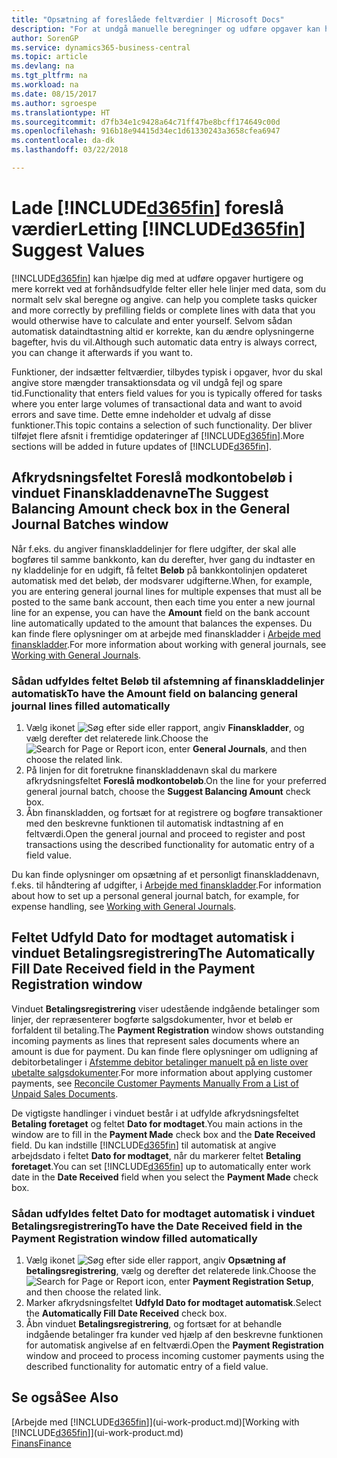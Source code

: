 ```yaml
---
title: "Opsætning af foreslåede feltværdier | Microsoft Docs"
description: "For at undgå manuelle beregninger og udføre opgaver kan hurtigt og præcist kan du konfigurere automatisk dataindtastning, så Business Central udfylder af udvalgte felter."
author: SorenGP
ms.service: dynamics365-business-central
ms.topic: article
ms.devlang: na
ms.tgt_pltfrm: na
ms.workload: na
ms.date: 08/15/2017
ms.author: sgroespe
ms.translationtype: HT
ms.sourcegitcommit: d7fb34e1c9428a64c71ff47be8bcff174649c00d
ms.openlocfilehash: 916b18e94415d34ec1d61330243a3658cfea6947
ms.contentlocale: da-dk
ms.lasthandoff: 03/22/2018

---
```

# <a name="letting-included365finincludesd365finmdmd-suggest-values"></a><span data-ttu-id="3321d-103">Lade [!INCLUDE[d365fin](includes/d365fin_md.md)] foreslå værdier</span><span class="sxs-lookup"><span data-stu-id="3321d-103">Letting [!INCLUDE[d365fin](includes/d365fin_md.md)] Suggest Values</span></span>
[!INCLUDE[d365fin](includes/d365fin_md.md)]<span data-ttu-id="3321d-104"> kan hjælpe dig med at udføre opgaver hurtigere og mere korrekt ved at forhåndsudfylde felter eller hele linjer med data, som du normalt selv skal beregne og angive.</span><span class="sxs-lookup"><span data-stu-id="3321d-104"> can help you complete tasks quicker and more correctly by prefilling fields or complete lines with data that you would otherwise have to calculate and enter yourself.</span></span> <span data-ttu-id="3321d-105">Selvom sådan automatisk dataindtastning altid er korrekte, kan du ændre oplysningerne bagefter, hvis du vil.</span><span class="sxs-lookup"><span data-stu-id="3321d-105">Although such automatic data entry is always correct, you can change it afterwards if you want to.</span></span>

<span data-ttu-id="3321d-106">Funktioner, der indsætter feltværdier, tilbydes typisk i opgaver, hvor du skal angive store mængder transaktionsdata og vil undgå fejl og spare tid.</span><span class="sxs-lookup"><span data-stu-id="3321d-106">Functionality that enters field values for you is typically offered for tasks where you enter large volumes of transactional data and want to avoid errors and save time.</span></span> <span data-ttu-id="3321d-107">Dette emne indeholder et udvalg af disse funktioner.</span><span class="sxs-lookup"><span data-stu-id="3321d-107">This topic contains a selection of such functionality.</span></span> <span data-ttu-id="3321d-108">Der bliver tilføjet flere afsnit i fremtidige opdateringer af [!INCLUDE[d365fin](includes/d365fin_md.md)].</span><span class="sxs-lookup"><span data-stu-id="3321d-108">More sections will be added in future updates of [!INCLUDE[d365fin](includes/d365fin_md.md)].</span></span>

## <a name="the-suggest-balancing-amount-check-box-in-the-general-journal-batches-window"></a><span data-ttu-id="3321d-109">Afkrydsningsfeltet **Foreslå modkontobeløb** i vinduet **Finanskladdenavne**</span><span class="sxs-lookup"><span data-stu-id="3321d-109">The **Suggest Balancing Amount** check box in the **General Journal Batches** window</span></span>
<span data-ttu-id="3321d-110">Når f.eks. du angiver finanskladdelinjer for flere udgifter, der skal alle bogføres til samme bankkonto, kan du derefter, hver gang du indtaster en ny kladdelinje for en udgift, få feltet **Beløb** på bankkontolinjen opdateret automatisk med det beløb, der modsvarer udgifterne.</span><span class="sxs-lookup"><span data-stu-id="3321d-110">When, for example, you are entering general journal lines for multiple expenses that must all be posted to the same bank account, then each time you enter a new journal line for an expense, you can have the **Amount** field on the bank account line automatically updated to the amount that balances the expenses.</span></span> <span data-ttu-id="3321d-111">Du kan finde flere oplysninger om at arbejde med finanskladder i [Arbejde med finanskladder](ui-work-general-journals.md).</span><span class="sxs-lookup"><span data-stu-id="3321d-111">For more information about working with general journals, see [Working with General Journals](ui-work-general-journals.md).</span></span>

### <a name="to-have-the-amount-field-on-balancing-general-journal-lines-filled-automatically"></a><span data-ttu-id="3321d-112">Sådan udfyldes feltet **Beløb** til afstemning af finanskladdelinjer automatisk</span><span class="sxs-lookup"><span data-stu-id="3321d-112">To have the **Amount** field on balancing general journal lines filled automatically</span></span>
1. <span data-ttu-id="3321d-113">Vælg ikonet ![Søg efter side eller rapport](media/ui-search/search_small.png "Ikonet Søg efter side eller rapport"), angiv **Finanskladder**, og vælg derefter det relaterede link.</span><span class="sxs-lookup"><span data-stu-id="3321d-113">Choose the ![Search for Page or Report](media/ui-search/search_small.png "Search for Page or Report icon") icon, enter **General Journals**, and then choose the related link.</span></span>
2. <span data-ttu-id="3321d-114">På linjen for dit foretrukne finanskladdenavn skal du markere afkrydsningsfeltet **Foreslå modkontobeløb**.</span><span class="sxs-lookup"><span data-stu-id="3321d-114">On the line for your preferred general journal batch, choose the **Suggest Balancing Amount** check box.</span></span>
3. <span data-ttu-id="3321d-115">Åbn finanskladden, og fortsæt for at registrere og bogføre transaktioner med den beskrevne funktionen til automatisk indtastning af en feltværdi.</span><span class="sxs-lookup"><span data-stu-id="3321d-115">Open the general journal and proceed to register and post transactions using the described functionality for automatic entry of a field value.</span></span>       

<span data-ttu-id="3321d-116">Du kan finde oplysninger om opsætning af et personligt finanskladdenavn, f.eks. til håndtering af udgifter, i [Arbejde med finanskladder](ui-work-general-journals.md).</span><span class="sxs-lookup"><span data-stu-id="3321d-116">For information about how to set up a personal general journal batch, for example, for expense handling, see [Working with General Journals](ui-work-general-journals.md).</span></span>

## <a name="the-automatically-fill-date-received-field-in-the-payment-registration-window"></a><span data-ttu-id="3321d-117">Feltet **Udfyld Dato for modtaget automatisk** i vinduet **Betalingsregistrering**</span><span class="sxs-lookup"><span data-stu-id="3321d-117">The **Automatically Fill Date Received** field in the **Payment Registration** window</span></span>
<span data-ttu-id="3321d-118">Vinduet **Betalingsregistrering** viser udestående indgående betalinger som linjer, der repræsenterer bogførte salgsdokumenter, hvor et beløb er forfaldent til betaling.</span><span class="sxs-lookup"><span data-stu-id="3321d-118">The **Payment Registration** window shows outstanding incoming payments as lines that represent sales documents where an amount is due for payment.</span></span> <span data-ttu-id="3321d-119">Du kan finde flere oplysninger om udligning af debitorbetalinger i [Afstemme debitor betalinger manuelt på en liste over ubetalte salgsdokumenter](receivables-how-reconcile-customer-payments-list-unpaid-sales-documents.md).</span><span class="sxs-lookup"><span data-stu-id="3321d-119">For more information about applying customer payments, see [Reconcile Customer Payments Manually From a List of Unpaid Sales Documents](receivables-how-reconcile-customer-payments-list-unpaid-sales-documents.md).</span></span>

<span data-ttu-id="3321d-120">De vigtigste handlinger i vinduet består i at udfylde afkrydsningsfeltet **Betaling foretaget** og feltet **Dato for modtaget**.</span><span class="sxs-lookup"><span data-stu-id="3321d-120">You main actions in the window are to fill in the **Payment Made** check box and the **Date Received** field.</span></span> <span data-ttu-id="3321d-121">Du kan indstille [!INCLUDE[d365fin](includes/d365fin_md.md)] til automatisk at angive arbejdsdato i feltet **Dato for modtaget**, når du markerer feltet **Betaling foretaget**.</span><span class="sxs-lookup"><span data-stu-id="3321d-121">You can set [!INCLUDE[d365fin](includes/d365fin_md.md)] up to automatically enter work date in the **Date Received** field when you select the **Payment Made** check box.</span></span>

### <a name="to-have-the-date-received-field-in-the-payment-registration-window-filled-automatically"></a><span data-ttu-id="3321d-122">Sådan udfyldes feltet **Dato for modtaget** automatisk i vinduet **Betalingsregistrering**</span><span class="sxs-lookup"><span data-stu-id="3321d-122">To have the **Date Received** field in the **Payment Registration** window filled automatically</span></span>
1. <span data-ttu-id="3321d-123">Vælg ikonet ![Søg efter side eller rapport](media/ui-search/search_small.png "Ikonet Søg efter side eller rapport"), angiv **Opsætning af betalingsregistrering**, vælg og derefter det relaterede link.</span><span class="sxs-lookup"><span data-stu-id="3321d-123">Choose the ![Search for Page or Report](media/ui-search/search_small.png "Search for Page or Report icon") icon, enter **Payment Registration Setup**, and then choose the related link.</span></span>
2. <span data-ttu-id="3321d-124">Marker afkrydsningsfeltet **Udfyld Dato for modtaget automatisk**.</span><span class="sxs-lookup"><span data-stu-id="3321d-124">Select the **Automatically Fill Date Received** check box.</span></span>
3. <span data-ttu-id="3321d-125">Åbn vinduet **Betalingsregistrering**, og fortsæt for at behandle indgående betalinger fra kunder ved hjælp af den beskrevne funktionen for automatisk angivelse af en feltværdi.</span><span class="sxs-lookup"><span data-stu-id="3321d-125">Open the **Payment Registration** window and proceed to process incoming customer payments using the described functionality for automatic entry of a field value.</span></span>

## <a name="see-also"></a><span data-ttu-id="3321d-126">Se også</span><span class="sxs-lookup"><span data-stu-id="3321d-126">See Also</span></span>
<span data-ttu-id="3321d-127">[Arbejde med [!INCLUDE[d365fin](includes/d365fin_md.md)]](ui-work-product.md)</span><span class="sxs-lookup"><span data-stu-id="3321d-127">[Working with [!INCLUDE[d365fin](includes/d365fin_md.md)]](ui-work-product.md)</span></span>  
[<span data-ttu-id="3321d-128">Finans</span><span class="sxs-lookup"><span data-stu-id="3321d-128">Finance</span></span>](finance.md)

